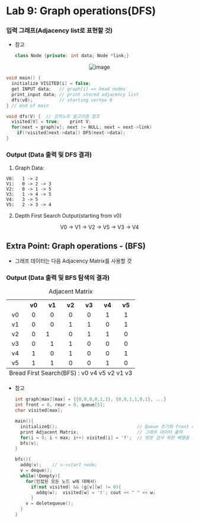 # Lab 9: Graph operations(DFS)

### 입력 그래프(Adjacency list로 표현할 것)

  - 참고
    
    ```cpp
    class Node {private: int data; Node *link;}
    ```
  <div align = center>

  ![image](https://user-images.githubusercontent.com/24904962/124496640-a4b4c080-ddf4-11eb-92f4-f5fc6265925b.png)

  </div>

  ```cpp
  void main() {
    initialize VISITED[i] = false;
    get INPUT data;   // graph[i] => head nodes
    print_input data; // print stored adjacency list
    dfs(v0);          // starting vertex 0
  } // end of main

  void dfs(V) {  // 강의노트 알고리즘 참조
    visited[V] = true;    print V;
    for(next = graph[v]; next != NULL; next = next->link)
      if(!visited[next->data]) DFS(next->data);
  }
  ```

### Output (Data 출력 및 DFS 결과)

  1. Graph Data:

    V0:   1 -> 2
    V1:   0 -> 2 -> 3
    V2:   0 -> 1 -> 5
    V3:   1 -> 4 -> 5
    V4:   3 -> 5
    V5:   2 -> 3 -> 4

  2. Depth First Search Output(starting from v0)

  <div align = center>

  V0 -> V1 -> V2 -> V5 -> V3 -> V4

  </div>

## Extra Point: Graph operations - (BFS)

  - 그래프 데이터는 다음 Adjacency Matrix를 사용할 것

### Output (Data 출력 및 BFS 탐색의 결과)


<div align = center>
<table>
  <caption> Adjacent Matrix </cation>
  <tbody>
    <tr>
      <th align = center> </th>
      <th align = center>v0</th>
      <th align = center>v1</th>
      <th align = center>v2</th>
      <th align = center>v3</th>
      <th align = center>v4</th>
      <th align = center>v5</th>
    </tr>
    <tr>
      <td align = center>v0</td>
      <td align = center>0</td>
      <td align = center>0</td>
      <td align = center>0</td>
      <td align = center>0</td>
      <td align = center>1</td>
      <td align = center>1</td>
    </tr>
    <tr>
      <td align = center>v1</td>
      <td align = center>0</td>
      <td align = center>0</td>
      <td align = center>1</td>
      <td align = center>1</td>
      <td align = center>0</td>
      <td align = center>1</td>
    </tr>
    <tr>
      <td align = center>v2</td>
      <td align = center>0</td>
      <td align = centertd>1</td>
      <td align = center>0</td>
      <td align = center>1</td>
      <td align = center>1</td>
      <td align = center>0</td>
    </tr>
    <tr>
      <td align = center>v3</td>
      <td align = center>0</td>
      <td align = center>1</td>
      <td align = center>1</td>
      <td align = center>0</td>
      <td align = center>0</td>
      <td align = center>0</td>
    </tr>
    <tr>
      <td align = center>v4</td>
      <td align = center>1</td>
      <td align = center>0</td>
      <td align = center>1</td>
      <td align = center>0</td>
      <td align = center>0</td>
      <td align = center>1</td>
    </tr>
    <tr>
      <td align = center>v5</td>
      <td align = center>1</td>
      <td align = center>1</td>
      <td align = center>0</td>
      <td align = center>0</td>
      <td align = center>1</td>
      <td align = center>0</td>
    </tr>
  </tbody>
  <tfoot>
    <tr>
      <td colspan = "7" align = center>Bread First Search(BFS) : v0 v4 v5 v2 v1 v3</td>
    </tr>
  </tfoot>
</table>
</div>

  - 참고

    ```cpp
    int graph[max][max] = {{0,0,0,0,1,1}, {0,0,1,1,0,1}, ...}
    int front = 0, rear = 0, queue[5];
    char visited[max];

    main(){
      initializeQ();                              // Queue 초기화 front = rear = 0;
      print Adjacent Matrix;                      // 그래프 데이터 출력
      for(i = 0; i < max; i++) visited[i] = 'f';  // 방문 검사 위한 배열을 초기화
      bfs(v);
    }

    bfs(){
      addq(v);    // v->start node;
      v = deque();
      while(!Qempty){
        for(인접된 모든 노드 w에 대해서)
          if(not visited) && (g[v][w] != 0){
            addq(w);  visited[w] = 't'; cout << " " << w;
          }
        v = deletequeue();
      }
    }
    ```